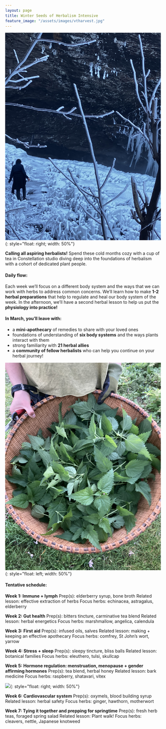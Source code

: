 ```yaml
---
layout: page
title: Winter Seeds of Herbalism Intensive
feature_image: "/assets/images/vtharvest.jpg"
---
```


![](/assets/images/icywalk.jpeg){: style="float: right; width: 50%"}

**Calling all aspiring herbalists!** Spend these cold months cozy with a cup of tea in Constellation studio diving deep into the foundations of herbalism with a cohort of dedicated plant people.

#### Daily flow:
Each week we’ll focus on a different body system and the ways that we can work with herbs to address common concerns. We’ll learn how to make **1-2 herbal preparations** that help to regulate and heal our body system of the week. In the afternoon, we’ll have a second herbal lesson to help us put the **physiology into practice!**


#### In March, you’ll leave with:
- a **mini-apothecary** of remedies to share with your loved ones
- foundations of understanding of **six body systems** and the ways plants interact with them
- strong familiarity with **21 herbal allies**
- a **community of fellow herbalists** who can help you continue on your herbal journey!

![](/assets/images/nettle.jpg){: style="float: left; width: 50%"}

#### Tentative schedule:

**Week 1: Immune + lymph**
Prep(s): elderberry syrup, bone broth
Related lesson: effective extraction of herbs
Focus herbs: echinacea, astragalus, elderberry

**Week 2: Gut health**
Prep(s): bitters tincture, carminative tea blend
Related lesson: herbal energetics
Focus herbs: marshmallow, angelica, calendula

**Week 3: First aid**
Prep(s): infused oils, salves
Related lesson: making + keeping an effective apothecary
Focus herbs: comfrey, St John’s wort, yarrow

**Week 4: Stress + sleep**
Prep(s): sleepy tincture, bliss balls
Related lesson: botanical families
Focus herbs: eleuthero, tulsi, skullcap

**Week 5: Hormone regulation: menstruation, menopause + gender affirming hormones**
Prep(s): tea blend, herbal honey
Related lesson: bark medicine
Focus herbs: raspberry, shatavari, vitex

![](/assets/images/violet.jpg){: style="float: right; width: 50%"}

**Week 6: Cardiovascular system**
Prep(s): oxymels, blood building syrup
Related lesson: herbal safety
Focus herbs: ginger, hawthorn, motherwort

**Week 7: Tying it together and prepping for springtime**
Prep(s): fresh herb teas, foraged spring salad
Related lesson: Plant walk!
Focus herbs: cleavers, nettle, Japanese knotweed
